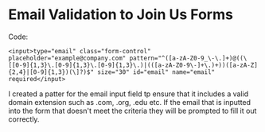 # Email Validation to Join Us Forms

<!-- Image -->

Code:
```
<input>type="email" class="form-control" placeholder="example@company.com" pattern="^([a-zA-Z0-9_\-\.]+)@((\[[0-9]{1,3}\.[0-9]{1,3}\.[0-9]{1,3}\.)|(([a-zA-Z0-9\-]+\.)+))([a-zA-Z]{2,4}|[0-9]{1,3})(\]?)$" size="30" id="email" name="email" required</input>
```

I created a patter for the email input field tp ensure that it includes a valid domain extension such as .com, .org, .edu etc. If the email that is inputted into the form that doesn't meet the criteria they will be prompted to fill it out correctly.